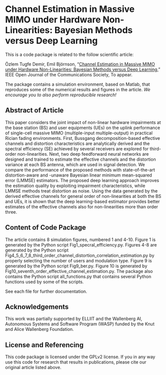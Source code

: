 Channel Estimation in Massive MIMO under Hardware Non-Linearities: Bayesian Methods versus Deep Learning
==================

This is a code package is related to the follow scientific article:

Özlem Tugfe Demir, Emil Björnson, “[Channel Estimation in Massive MIMO under Hardware Non-Linearities: Bayesian Methods versus Deep Learning](https://arxiv.org/pdf/1911.07316.pdf),” IEEE Open Journal of the Communications Society, To appear.

The package contains a simulation environment, based on Matlab, that reproduces some of the numerical results and figures in the article. *We encourage you to also perform reproducible research!*


## Abstract of Article

This paper considers the joint impact of non-linear hardware impairments at the base station (BS) and user equipments (UEs) on the uplink performance of single-cell massive MIMO (multiple-input multiple-output) in practical Rician fading environments. First, Bussgang decomposition-based effective channels and distortion characteristics are analytically derived and the spectral efficiency (SE) achieved by several receivers are explored for third-order non-linearities. Next, two deep feedforward neural networks are designed and trained to estimate the effective channels and the distortion variance at each BS antenna, which are used in signal detection. We compare the performance of the proposed methods with state-of-the-art distortion-aware and -unaware Bayesian linear minimum mean-squared error (LMMSE) estimators. The proposed deep learning approach improves the estimation quality by exploiting impairment characteristics, while LMMSE methods treat distortion as noise. Using the data generated by the derived effective channels for general order of non-linearities at both the BS and UEs, it is shown that the deep learning-based estimator provides better estimates of the effective channels also for non-linearities more than order three.


## Content of Code Package

The article contains 8 simulation figures, numbered 1 and 4-10. Figure 1 is generated by the Python script Fig1_specral_efficiency.py. Figures 4-8 are generated by the Python script Fig4_5_6_7_8_third_order_channel_distortion_correlation_estimation.py by properly selecting the number of users and modulation type. Figure 9 is generated by the Python script Fig9_ber.py. Figure 10 is generated by Fig10_seventh_order_effective_channel_estimation.py. The package also contains the Python script all_functions.py that contains several Python functions used by some of the scripts.

See each file for further documentation.


## Acknowledgements

This work was partially supported by ELLIIT and the Wallenberg AI, Autonomous Systems and Software Program (WASP) funded by the Knut and Alice Wallenberg Foundation.


## License and Referencing

This code package is licensed under the GPLv2 license. If you in any way use this code for research that results in publications, please cite our original article listed above.
